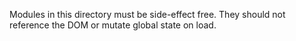 Modules in this directory must be side-effect free. They should not reference the DOM or mutate global state on load.
